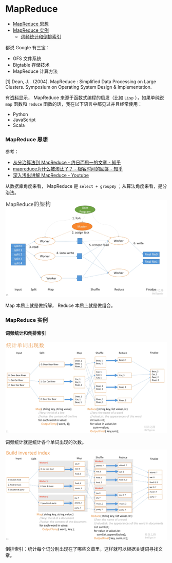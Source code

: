 # MapReduce

<!-- @import "[TOC]" {cmd="toc" depthFrom=3 depthTo=6 orderedList=false} -->

<!-- code_chunk_output -->

- [MapReduce 思想](#mapreduce-思想)
- [MapReduce 实例](#mapreduce-实例)
  - [词频统计和倒排索引](#词频统计和倒排索引)

<!-- /code_chunk_output -->


都说 Google 有三宝：
- GFS 文件系统
- Bigtable 存储技术
- MapReduce 计算方法

[1] Dean, J. . (2004). MapReduce : Simplified Data Processing on Large Clusters. Symposium on Operating System Design & Implementation.

有[资料](https://baike.baidu.com/item/MapReduce/133425)显示， MapReduce 来源于函数式编程的启发（比如 `Lisp` ），如果单纯说 `map` 函数和 `reduce` 函数的话，我在以下语言中都见过并且经常使用：
- Python
- JavaScript
- Scala

### MapReduce 思想

参考：
- [从分治算法到 MapReduce - 终日而思一的文章 - 知乎](https://zhuanlan.zhihu.com/p/50733498)
- [mapreduce为什么被淘汰了？ - 极客时间的回答 - 知乎](https://www.zhihu.com/question/303101438/answer/655475086)
- [深入浅出讲解 MapReduce - Youtube](https://www.youtube.com/watch?v=Rz8JCS9TfOQ)

从数据库角度来看， MapReduce 是 `select + groupBy` ；从算法角度来看，是分治法。

![硅谷之路 BitTiger.io](../assets/images/20210626mapreduce0.png)

Map 本质上就是做拆解， Reduce 本质上就是做组合。

### MapReduce 实例

#### 词频统计和倒排索引

![硅谷之路 BitTiger.io](../assets/images/20210626mapreduce1.png)

词频统计就是统计各个单词出现的次数。

![硅谷之路 BitTiger.io](../assets/images/20210626mapreduce2.png)

倒排索引：统计每个词分别出现在了哪些文章里，这样就可以根据关键词寻找文章。

